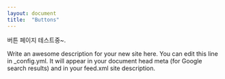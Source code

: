```yaml
---
layout: document
title:  "Buttons"
---
```


버튼 페이지 테스트중~.

Write an awesome description for your new site here. You can edit this line in _config.yml. It will appear in your document head meta (for Google search results) and in your feed.xml site description.